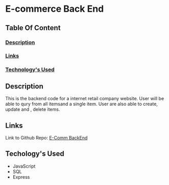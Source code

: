 # E-commerce Back End

## Table Of Content
  ### [Description](#description)
  ### [Links](#links)
  ### [Technology's Used](#technologys-used)


 

## Description
This is the backend code for a internet retail company website. User will be able to qury from all itemsand a single item. User are also able to create, update and , delete items.

## Links
Link to Github Repo: <a href='https://github.com/AlexUrielContreras/ecomm-backend'>E-Comm BackEnd</a> 
</br>

## Techology's Used
 * JavaScript
 * SQL
 * Express

